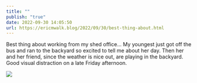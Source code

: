 ```yaml
---
title: ""
publish: "true"
date: 2022-09-30 14:05:50
url: https://ericmwalk.blog/2022/09/30/best-thing-about.html
---
```

Best thing about working from my shed office… My youngest just got off the bus and ran to the backyard so excited to tell me about her day. Then her and her friend, since the weather is nice out, are playing in the backyard. Good visual distraction on a late Friday afternoon.

![](https://ericmwalk.blog/uploads/2022/075db165d6.jpg)